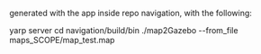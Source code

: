 generated with the app inside repo navigation, with the following:
 
yarp server
cd navigation/build/bin
./map2Gazebo --from_file maps_SCOPE/map_test.map
